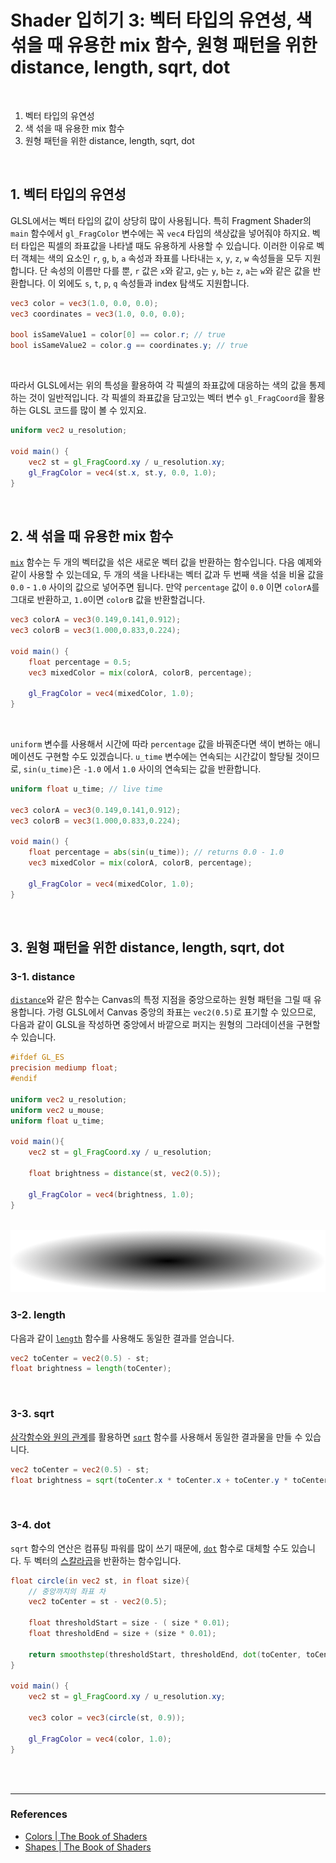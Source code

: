 # Shader 입히기 3: 벡터 타입의 유연성, 색 섞을 때 유용한 mix 함수, 원형 패턴을 위한 distance, length, sqrt, dot

<br>

1. 벡터 타입의 유연성
2. 색 섞을 때 유용한 mix 함수
3. 원형 패턴을 위한 distance, length, sqrt, dot

<br>

## 1. 벡터 타입의 유연성

GLSL에서는 벡터 타입의 값이 상당히 많이 사용됩니다. 특히 Fragment Shader의 `main` 함수에서 `gl_FragColor` 변수에는 꼭 `vec4` 타입의 색상값을 넣어줘야 하지요. 벡터 타입은 픽셀의 좌표값을 나타낼 때도 유용하게 사용할 수 있습니다. 이러한 이유로 벡터 객체는 색의 요소인 `r`, `g`, `b`, `a` 속성과 좌표를 나타내는 `x`, `y`, `z`, `w` 속성들을 모두 지원합니다. 단 속성의 이름만 다를 뿐, `r` 값은 `x`와 같고, `g`는 `y`, `b`는 `z`, `a`는 `w`와 같은 값을 반환합니다. 이 외에도 `s`, `t`, `p`, `q` 속성들과 index 탐색도 지원합니다.

```glsl
vec3 color = vec3(1.0, 0.0, 0.0);
vec3 coordinates = vec3(1.0, 0.0, 0.0);

bool isSameValue1 = color[0] == color.r; // true
bool isSameValue2 = color.g == coordinates.y; // true
```

<br>

따라서 GLSL에서는 위의 특성을 활용하여 각 픽셀의 좌표값에 대응하는 색의 값을 통제하는 것이 일반적입니다. 각 픽셀의 좌표값을 담고있는 벡터 변수 `gl_FragCoord`을 활용하는 GLSL 코드를 많이 볼 수 있지요.

```glsl
uniform vec2 u_resolution;

void main() {
    vec2 st = gl_FragCoord.xy / u_resolution.xy;
    gl_FragColor = vec4(st.x, st.y, 0.0, 1.0);
}
```

<br>

## 2. 색 섞을 때 유용한 mix 함수

[`mix`](https://thebookofshaders.com/glossary/?search=mix) 함수는 두 개의 벡터값을 섞은 새로운 벡터 값을 반환하는 함수입니다. 다음 예제와 같이 사용할 수 있는데요, 두 개의 색을 나타내는 벡터 값과 두 번째 색을 섞을 비율 값을 `0.0` - `1.0` 사이의 값으로 넣어주면 됩니다. 만약 `percentage` 값이 `0.0` 이면 `colorA`를 그대로 반환하고, `1.0`이면 `colorB` 값을 반환할겁니다. 

```glsl
vec3 colorA = vec3(0.149,0.141,0.912);
vec3 colorB = vec3(1.000,0.833,0.224);

void main() {
    float percentage = 0.5;
    vec3 mixedColor = mix(colorA, colorB, percentage);

    gl_FragColor = vec4(mixedColor, 1.0);
}
```

<br>

`uniform` 변수를 사용해서 시간에 따라 `percentage` 값을 바꿔준다면 색이 변하는 애니메이션도 구현할 수도 있겠습니다. `u_time` 변수에는 연속되는 시간값이 할당될 것이므로, `sin(u_time)`은 `-1.0` 에서 `1.0` 사이의 연속되는 값을 반환합니다.

```glsl
uniform float u_time; // live time

vec3 colorA = vec3(0.149,0.141,0.912);
vec3 colorB = vec3(1.000,0.833,0.224);

void main() {
    float percentage = abs(sin(u_time)); // returns 0.0 - 1.0
    vec3 mixedColor = mix(colorA, colorB, percentage);

    gl_FragColor = vec4(mixedColor, 1.0);
}
```

<br>

## 3. 원형 패턴을 위한 distance, length, sqrt, dot

### 3-1. distance 

[`distance`](https://thebookofshaders.com/glossary/?search=distance)와 같은 함수는 Canvas의 특정 지점을 중앙으로하는 원형 패턴을 그릴 때 유용합니다. 가령 GLSL에서 Canvas 중앙의 좌표는 `vec2(0.5)`로 표기할 수 있으므로, 다음과 같이 GLSL을 작성하면 중앙에서 바깥으로 퍼지는 원형의 그라데이션을 구현할 수 있습니다.

```glsl
#ifdef GL_ES
precision mediump float;
#endif

uniform vec2 u_resolution;
uniform vec2 u_mouse;
uniform float u_time;

void main(){
	vec2 st = gl_FragCoord.xy / u_resolution;

    float brightness = distance(st, vec2(0.5));

	gl_FragColor = vec4(brightness, 1.0);
}
```

<br>

<img src="/docs/img/radial.jpg" />

<br>

### 3-2. length 

다음과 같이 [`length`](https://thebookofshaders.com/glossary/?search=length) 함수를 사용해도 동일한 결과를 얻습니다.

```glsl
vec2 toCenter = vec2(0.5) - st;
float brightness = length(toCenter);
```

<br>

### 3-3. sqrt

[삼각함수와 원의 관계](https://en.wikipedia.org/wiki/Hypotenuse)를 활용하면 [`sqrt`](https://thebookofshaders.com/glossary/?search=sqrt) 함수를 사용해서 동일한 결과물을 만들 수 있습니다.


```glsl
vec2 toCenter = vec2(0.5) - st;
float brightness = sqrt(toCenter.x * toCenter.x + toCenter.y * toCenter.y);
```

<br>

### 3-4. dot

`sqrt` 함수의 연산은 컴퓨팅 파워를 많이 쓰기 때문에, [`dot`](https://thebookofshaders.com/glossary/?search=dot) 함수로 대체할 수도 있습니다. 두 벡터의 [스칼라곱](https://ko.wikipedia.org/wiki/%EC%8A%A4%EC%B9%BC%EB%9D%BC%EA%B3%B1)을 반환하는 함수입니다.

```glsl
float circle(in vec2 st, in float size){
    // 중앙까지의 좌표 차
    vec2 toCenter = st - vec2(0.5);

    float thresholdStart = size - ( size * 0.01);
    float thresholdEnd = size + (size * 0.01);

	return smoothstep(thresholdStart, thresholdEnd, dot(toCenter, toCenter) * 4.0);
}

void main() {
	vec2 st = gl_FragCoord.xy / u_resolution.xy;

	vec3 color = vec3(circle(st, 0.9));

	gl_FragColor = vec4(color, 1.0);
}
```

<br>
<br>

---

### References

- [Colors | The Book of Shaders](https://thebookofshaders.com/06/)
- [Shapes | The Book of Shaders](https://thebookofshaders.com/07/)
